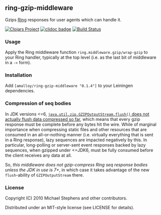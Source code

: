## ring-gzip-middleware

Gzips [Ring](http://github.com/ring-clojure/ring) responses for user agents
which can handle it.

[![Clojars Project](https://img.shields.io/clojars/v/clj-commons/ring-gzip-middleware.svg)](https://clojars.org/clj-commons/ring-gzip-middleware)
[![cljdoc badge](https://cljdoc.org/badge/clj-commons/ring-gzip-middleware)](https://cljdoc.org/d/clj-commons/ring-gzip-middleware/CURRENT)
[![Build Status](https://www.travis-ci.com/clj-commons/ring-gzip-middleware.svg)](https://www.travis-ci.com/clj-commons/ring-gzip-middleware)

### Usage

Apply the Ring middleware function `ring.middleware.gzip/wrap-gzip` to
your Ring handler, typically at the top level (i.e. as the last bit of
middleware in a `->` form).

### Installation

Add `[amalloy/ring-gzip-middleware "0.1.4"]` to your Leiningen dependencies.

### Compression of seq bodies

In JDK versions <=6, [`java.util.zip.GZIPOutputStream.flush()` does not actually
flush data compressed so
far](http://bugs.sun.com/bugdatabase/view_bug.do?bug_id=4813885), which means
that every gzip response must be complete before any bytes hit the wire. While
of marginal importance when compressing static files and other resources that
are consumed in an all-or-nothing manner (i.e. virtually everything that is sent
in a Ring response), lazy sequences are impacted negatively by this. In
particular, long-polling or server-sent event responses backed by lazy
sequences, when gzipped under <=JDK6, must be fully consumed before the client
receives any data at all.

So, _this middleware does not gzip-compress Ring seq response bodies unless the
JDK in use is 7+_, in which case it takes advantage of the new `flush`-ability
of `GZIPOutputStream` there.

### License

Copyright (C) 2010 Michael Stephens and other contributors.

Distributed under an MIT-style license (see LICENSE for details).
